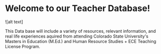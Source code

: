 <h1> Welcome to our Teacher Database! </h1>


![alt text]

This Data base will include a variety of resources, relevant information, and real life experiences aquired from attending Colorado State University's Masters in Education (M.Ed.) and Human Resource Studies + ECE Teaching License Program. 
